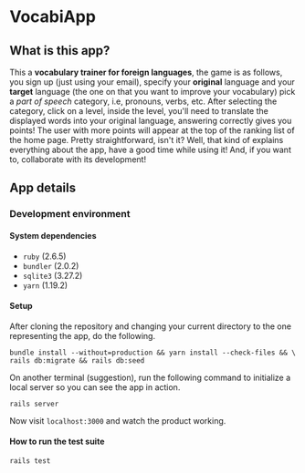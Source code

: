 # VocabiApp

## What is this app?

This a **vocabulary trainer for foreign languages**, the game is as follows,
you sign up (just using your email), specify your **original** language and your
**target** language (the one on that you want to improve your vocabulary)
pick a *part of speech* category, i.e, pronouns, verbs, etc. After selecting
the category, click on a level, inside the level, you'll need to translate the
displayed words into your original language, answering correctly gives you
points! The user with more points will appear at the top of the ranking list of
the home page. Pretty straightforward, isn't it? Well, that kind of explains
everything about the app, have a good time while using it! And, if you want to,
collaborate with its development!

## App details



### Development environment

#### System dependencies

* `ruby` (2.6.5)
* `bundler` (2.0.2)
* `sqlite3` (3.27.2)
* `yarn` (1.19.2)

#### Setup

After cloning the repository and changing your current directory
to the one representing the app, do the following.

```console
bundle install --without=production && yarn install --check-files && \
rails db:migrate && rails db:seed
```

On another terminal (suggestion), run the following command to initialize
a local server so you can see the app in action.

```console
rails server
```

Now visit `localhost:3000` and watch the product working.

#### How to run the test suite

```console
rails test
```
